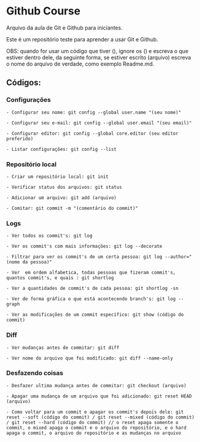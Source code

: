 # Github Course

Arquivo da aula de Git e Github para iniciantes.

Este é um repositório teste para aprender a usar Git e Github.

OBS: quando for usar um código que tiver (), ignore os () e escreva o que estiver dentro dele, da seguinte forma, se estiver escrito (arquivo) escreva o nome do arquivo de verdade, como exemplo Readme.md.

## Códigos:

### Configurações
    - Configurar seu nome: git config --global user.name "(seu nome)"

    - Configurar seu e-mail: git config --global user.email "(seu email)"

    - Configurar editor: git config --global core.editor (seu editor preferido)

    - Listar configurações: git config --list

### Repositório local

    - Criar um repositório local: git init

    - Verificar status dos arquivos: git status

    - Adicionar um arquivo: git add (arquivo)

    - Comitar: git commit -m "(comentário do commit)"

### Logs

    - Ver todos os commit's: git log

    - Ver os commit's com mais informações: git log --decorate

    - Filtrar para ver os commit's de um certa pessoa: git log --author="(nome da pessoa)"

    - Ver  em ordem alfabetica, todas pessoas que fizeram commit's, quantos commit's, e quais : git shortlog

    - Ver a quantidades de commit's de cada pessoa: git shortlog -sn

    - Ver de forma gráfica o que está acontecendo branch's: git log --graph

    - Ver as modificações de um commit específico: git show (código do commit)

### Diff

    - Ver mudanças antes de commitar: git diff

    - Ver nome do arquivo que foi modificado: git diff --name-only

### Desfazendo coisas

    - Desfazer ultima mudança antes de commitar: git checkout (arquivo)

    - Apagar uma mudança de um arquivo que foi adicionado: git reset HEAD (arquivo)

    - Como voltar para um commit e apagar os commit's depois dele: git reset --soft (código do commit) / git reset --mixed (código do commit) / git reset --hard (código do commit) // o reset apaga somente o commit, o mixed apaga o commit e o arquivo do repositório, e o hard apaga o commit, o arquivo do repositório e as mudanças no arquivo